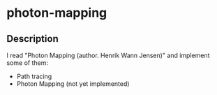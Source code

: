 # photon-mapping

## Description  
I read "Photon Mapping (author. Henrik Wann Jensen)" and implement some of them:

- Path tracing
- Photon Mapping (not yet implemented)
